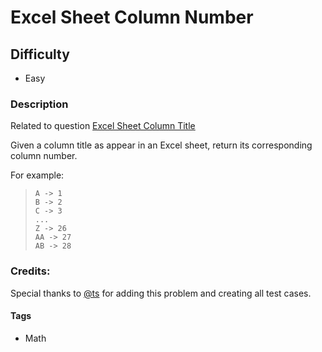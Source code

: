 # Excel Sheet Column Number

## Difficulty
- Easy

### Description
Related to question [Excel Sheet Column Title](https://oj.leetcode.com/problems/excel-sheet-column-title/)

Given a column title as appear in an Excel sheet, return its corresponding column number.

For example:
>     A -> 1
>     B -> 2
>     C -> 3
>     ...
>     Z -> 26
>     AA -> 27
>     AB -> 28 

### Credits:
Special thanks to [@ts](https://oj.leetcode.com/discuss/user/ts) for adding this problem and creating all test cases.

#### Tags
- Math
